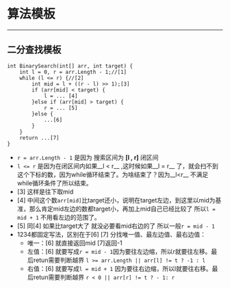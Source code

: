 # 算法模板
--------

## 二分查找模板
```
int BinarySearch(int[] arr, int target) {
    int l = 0, r = arr.Length - 1;//[1]
    while (l <= r) {//[2]
        int mid = l + ((r - l) >> 1);[3]
        if (arr[mid] < target) {
            l = ... [4]
        }else if (arr[mid] > target) {
            r = ... [5]
        }else {
            ...[6]
        }
    }
    return ...[7]
}
```
+ `r = arr.Length - 1` 是因为 搜索区间为 __[l , r]__ 闭区间 
+ `l <= r` 是因为在闭区间内如果__l < r__ ,这时候如果__l = r__ 了，就会扫不到这个下标的数，因为while循环结束了。为啥结束了？因为__l<r__ 不满足while循环条件了所以结束。 
+ [3] 这样是往下取mid
+ [4] 中间这个数`arr[mid]`比target还小，说明在target左边，到这里以mid为基准，那么肯定mid左边的数都target小，再加上mid自己已经比较了 所以`l = mid + 1` 不用看左边的范围了。
+ [5] 同[4] 如果比target大了 就没必要看mid右边的了 所以一般`r = mid - 1`
+ 1234都固定写法，区别在于[6] [7] 分找唯一值、最左边值、最右边值：
    - 唯一：[6] 就直接返回mid [7]返回-1
    - 左值：[6] 就要写成`r = mid - 1`因为要往左边缩，所以r就要往左移。最后retun需要判断越界 `l >= arr.Length || arr[l] != t ? -1 : l`
    - 右值：[6] 就要写成`l = mid + 1` 因为要往右边缩，所以l就要往右移。最后retun需要判断越界 `r < 0 || arr[r] != t ? - 1: r`
